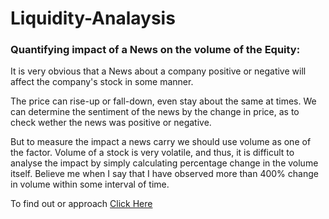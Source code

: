 # Liquidity-Analaysis
### Quantifying impact of a News on the volume of the Equity:
   It is very obvious that a News about a company positive or negative will affect the company's stock in some manner.
    
   The price can rise-up or fall-down, even stay about the same at times. We can determine the sentiment of the news by the change in price, as to check wether the news was positive or negative.
    
   But to measure the impact a news carry we should use volume as one of the factor. Volume of a stock is very volatile, and thus, it is difficult to analyse the impact by simply calculating percentage change in the volume itself. Believe me when I say that I have observed more than 400% change in volume within some interval of time.
 
To find out or approach [Click Here](https://github.com/Sabertoothtech/Liquidity-Analaysis/blob/master/News%20Impact%20(%20Volume%20Analysis).ipynb)
